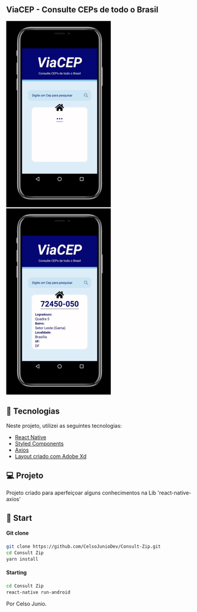 ## ViaCEP - Consulte CEPs de todo o Brasil
<p align="left">
<img alt="CourseApp" src="/screenshot/viaCep01.PNG" width="281" height="500"/>
<img alt="CourseApp" src="/screenshot/viaCep02.PNG" width="281" height="500" />
</p>

## :rocket: Tecnologias

Neste projeto, utilizei as seguintes tecnologias:

- [React Native](https://facebook.github.io/react-native/)
- [Styled Components](https://styled-components.com/)
- [Axios](https://www.npmjs.com/package/react-native-axios)
- [Layout criado com Adobe Xd](https://www.adobe.com/br/products/xd.html)

## 💻 Projeto

Projeto criado para aperfeiçoar alguns conhecimentos na Lib 'react-native-axios'

## 🔖 Start

#### Git clone

```sh
git clone https://github.com/CelsoJunioDev/Consult-Zip.git
cd Consult Zip
yarn install
```

#### Starting

```sh
cd Consult Zip
react-native run-android
```



Por Celso Junio.
